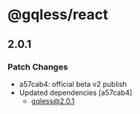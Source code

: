 # @gqless/react

## 2.0.1
### Patch Changes

- a57cab4: official beta v2 publish
- Updated dependencies [a57cab4]
  - gqless@2.0.1
